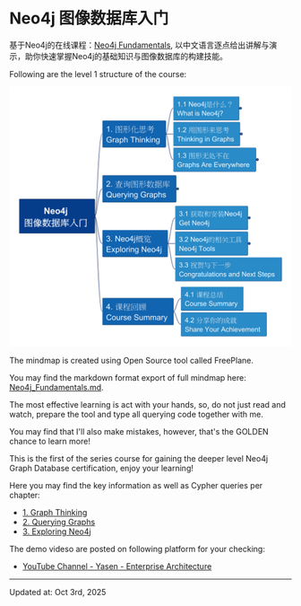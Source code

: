 # Neo4j 图像数据库入门

基于Neo4j的在线课程：[Neo4j Fundamentals](https://graphacademy.neo4j.com/courses/neo4j-fundamentals/), 以中文语言逐点给出讲解与演示，助你快速掌握Neo4j的基础知识与图像数据库的构建技能。

Following are the level 1 structure of the course:

![neo4j_fundamentals_course_structure_level1](img/Neo4j_Fundamentals_c.png)

The mindmap is created using Open Source tool called FreePlane.

You may find the markdown format export of full mindmap here: [Neo4j_Fundamentals.md](Neo4j_Fundamentals.md).

The most effective learning is act with your hands, so, do not just read and watch, prepare the tool and type all querying code together with me.

You may find that I'll also make mistakes, however, that's the GOLDEN chance to learn more!

This is the first of the series course for gaining the deeper level Neo4j Graph Database certification, enjoy your learning!

Here you may find the key information as well as Cypher queries per chapter:

- [1. Graph Thinking](./1_Graph_Thinking.md)
- [2. Querying Graphs](./2_Querying_Graphs.md)
- [3. Exploring Neo4j](./3_Exploring_Neo4j.md)

The demo videso are posted on following platform for your checking:

- [YouTube Channel - Yasen - Enterprise Architecture](https://www.youtube.com/playlist?list=PL6DEHvciXKeXjMDEhDVnZwljcpsoW2Yfp)

---

Updated at: Oct 3rd, 2025